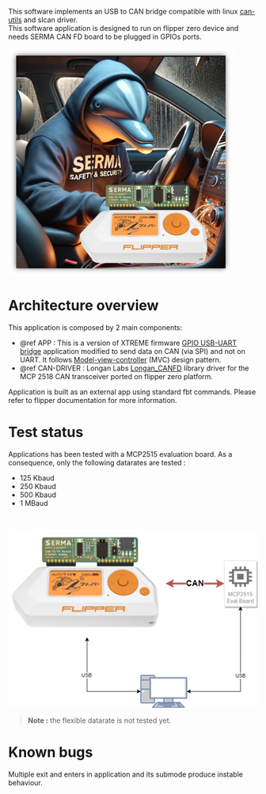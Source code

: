 This software implements an USB to CAN bridge compatible with linux [can-utils](https://github.com/linux-can/can-utils) and slcan driver. <br>
This software application is designed to run on flipper zero device and needs SERMA CAN FD board to be plugged in GPIOs ports.
<br>

![Flipper zero CAN FD](./images/main_logo.png "Flipper zero CAN FD")


# Architecture overview

This application is composed by 2 main components:
- @ref APP : This is a  version of XTREME firmware [GPIO USB-UART bridge](https://github.com/Flipper-XFW/Xtreme-Firmware/blob/dev/applications/main/gpio/usb_uart_bridge.c) application modified to send data on CAN (via SPI) and not on UART. It follows [Model-view-controller](https://en.wikipedia.org/wiki/Model%E2%80%93view%E2%80%93controller) (MVC) design pattern.
- @ref CAN-DRIVER : Longan Labs [Longan_CANFD](https://github.com/Longan-Labs/Longan_CANFD) library driver for the MCP 2518 CAN transceiver ported on flipper zero platform.

Application is built as an external app using standard fbt commands. Please refer to flipper documentation for more information.

# Test status
Applications has been tested with a MCP2515 evaluation board. As a consequence, only the following datarates are tested :
- 125 Kbaud
- 250 Kbaud
- 500 Kbaud
- 1 MBaud
<br>

![Flipper zero CAN FD test setup](./Documentation/images/CAN_test.png "Flipper zero CAN FD test setup")

> **Note :** the flexible datarate is not tested yet.

# Known bugs

Multiple exit and enters in application and its submode produce instable behaviour.

